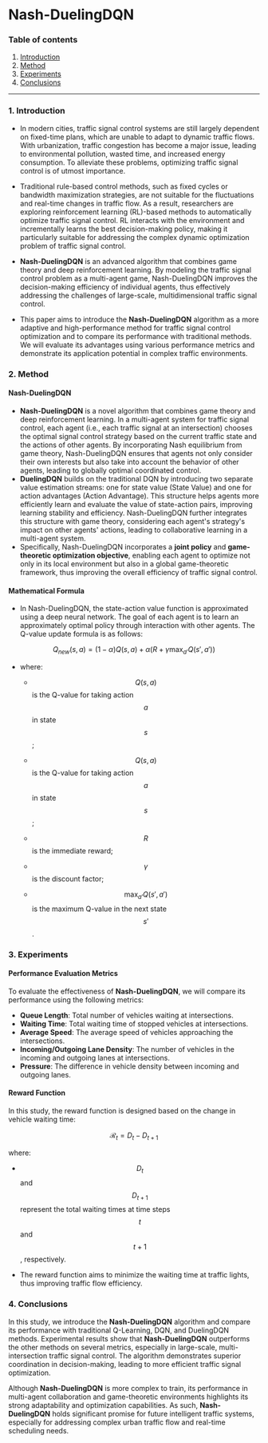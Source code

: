 # Nash-DuelingDQN

### Table of contents

1. [Introduction](#1-introduction)
2. [Method](#2-method)
3. [Experiments](#3-experiments)
4. [Conclusions](#4-conclusions)

---


### 1. Introduction

- In modern cities, traffic signal control systems are still largely dependent on fixed-time plans, which are unable to adapt to dynamic traffic flows. With urbanization, traffic congestion has become a major issue, leading to environmental pollution, wasted time, and increased energy consumption. To alleviate these problems, optimizing traffic signal control is of utmost importance.

- Traditional rule-based control methods, such as fixed cycles or bandwidth maximization strategies, are not suitable for the fluctuations and real-time changes in traffic flow. As a result, researchers are exploring reinforcement learning (RL)-based methods to automatically optimize traffic signal control. RL interacts with the environment and incrementally learns the best decision-making policy, making it particularly suitable for addressing the complex dynamic optimization problem of traffic signal control.

- **Nash-DuelingDQN** is an advanced algorithm that combines game theory and deep reinforcement learning. By modeling the traffic signal control problem as a multi-agent game, Nash-DuelingDQN improves the decision-making efficiency of individual agents, thus effectively addressing the challenges of large-scale, multidimensional traffic signal control.

- This paper aims to introduce the **Nash-DuelingDQN** algorithm as a more adaptive and high-performance method for traffic signal control optimization and to compare its performance with traditional methods. We will evaluate its advantages using various performance metrics and demonstrate its application potential in complex traffic environments.

### 2. Method

#### Nash-DuelingDQN

- **Nash-DuelingDQN** is a novel algorithm that combines game theory and deep reinforcement learning. In a multi-agent system for traffic signal control, each agent (i.e., each traffic signal at an intersection) chooses the optimal signal control strategy based on the current traffic state and the actions of other agents. By incorporating Nash equilibrium from game theory, Nash-DuelingDQN ensures that agents not only consider their own interests but also take into account the behavior of other agents, leading to globally optimal coordinated control.
- **DuelingDQN** builds on the traditional DQN by introducing two separate value estimation streams: one for state value (State Value) and one for action advantages (Action Advantage). This structure helps agents more efficiently learn and evaluate the value of state-action pairs, improving learning stability and efficiency. Nash-DuelingDQN further integrates this structure with game theory, considering each agent's strategy's impact on other agents' actions, leading to collaborative learning in a multi-agent system.
- Specifically, Nash-DuelingDQN incorporates a **joint policy** and **game-theoretic optimization objective**, enabling each agent to optimize not only in its local environment but also in a global game-theoretic framework, thus improving the overall efficiency of traffic signal control.

#### Mathematical Formula

- In Nash-DuelingDQN, the state-action value function is approximated using a deep neural network. The goal of each agent is to learn an approximately optimal policy through interaction with other agents. The Q-value update formula is as follows:

$$
Q_{new}(s, a) = (1-\alpha) Q(s, a) + \alpha \left( R + \gamma \max_{a'} Q(s', a') \right)
$$

- where:
  
  - $$Q(s, a)$$ is the Q-value for taking action $$a$$ in state $$s$$;
  
  - $$Q(s, a)$$is the Q-value for taking action $$a$$ in state $$s$$;
  
  - $$R$$ is the immediate reward;
  
  - $$\gamma$$ is the discount factor;
  
  - $$\max_{a'} Q(s', a') $$ is the maximum Q-value in the next state $$s'$$.

### 3. Experiments

#### Performance Evaluation Metrics

To evaluate the effectiveness of **Nash-DuelingDQN**, we will compare its performance using the following metrics:

- **Queue Length**: Total number of vehicles waiting at intersections.
- **Waiting Time**: Total waiting time of stopped vehicles at intersections.
- **Average Speed**: The average speed of vehicles approaching the intersections.
- **Incoming/Outgoing Lane Density**: The number of vehicles in the incoming and outgoing lanes at intersections.
- **Pressure**: The difference in vehicle density between incoming and outgoing lanes.

#### Reward Function

In this study, the reward function is designed based on the change in vehicle waiting time:

$$
\mathcal{R}_t = D_t - D_{t+1}
$$

where:

- $$D_t$$ and $$D_{t+1}$$ represent the total waiting times at time steps $$t$$ and $$t+1$$, respectively.

- The reward function aims to minimize the waiting time at traffic lights, thus improving traffic flow efficiency.

### 4. Conclusions

In this study, we introduce the **Nash-DuelingDQN** algorithm and compare its performance with traditional Q-Learning, DQN, and DuelingDQN methods. Experimental results show that **Nash-DuelingDQN** outperforms the other methods on several metrics, especially in large-scale, multi-intersection traffic signal control. The algorithm demonstrates superior coordination in decision-making, leading to more efficient traffic signal optimization.

Although **Nash-DuelingDQN** is more complex to train, its performance in multi-agent collaboration and game-theoretic environments highlights its strong adaptability and optimization capabilities. As such, **Nash-DuelingDQN** holds significant promise for future intelligent traffic systems, especially for addressing complex urban traffic flow and real-time scheduling needs.
